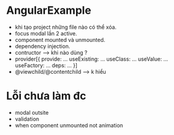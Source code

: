 # AngularExample

- khi tạo project những file nào có thể xóa.
- focus modal lần 2 active.
- component mounted và unmounted.
- dependency injection.
- contructor --> khi nào dùng ?
- provider[{
  provide: ...
  useExisting: ...
  useClass: ...
  useValue: ...
  useFactory: ...
  deps: ...
  }]
- @viewchild/@contentchild --> k hiểu

# Lỗi chưa làm đc

- modal outsite
- validation
- when component unmounted not animation
